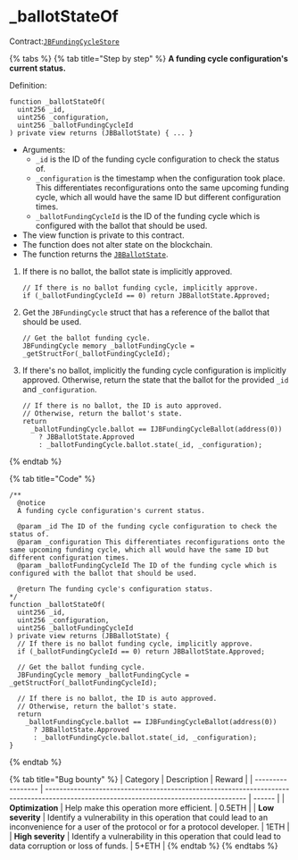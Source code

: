 # \_ballotStateOf

Contract:[`JBFundingCycleStore`](../)​

{% tabs %}
{% tab title="Step by step" %}
**A funding cycle configuration's current status.**

Definition:

```solidity
function _ballotStateOf(
  uint256 _id,
  uint256 _configuration,
  uint256 _ballotFundingCycleId
) private view returns (JBBallotState) { ... }
```

* Arguments:
  * `_id` is the ID of the funding cycle configuration to check the status of.
  * `_configuration` is the timestamp when the configuration took place. This differentiates reconfigurations onto the same upcoming funding cycle, which all would have the same ID but different configuration times.
  * `_ballotFundingCycleId` is the ID of the funding cycle which is configured with the ballot that should be used.
* The view function is private to this contract.
* The function does not alter state on the blockchain.
* The function returns the [`JBBallotState`](../../../enums/jbballotstate.md).



1.  If there is no ballot, the ballot state is implicitly approved.

    ```solidity
    // If there is no ballot funding cycle, implicitly approve.
    if (_ballotFundingCycleId == 0) return JBBallotState.Approved;
    ```


2.  Get the `JBFundingCycle` struct that has a reference of the ballot that should be used.

    ```solidity
    // Get the ballot funding cycle.
    JBFundingCycle memory _ballotFundingCycle = _getStructFor(_ballotFundingCycleId);
    ```


3.  If there's no ballot, implicitly the funding cycle configuration is implicitly approved. Otherwise, return the state that the ballot for the provided `_id` and `_configuration`. 

    ```solidity
    // If there is no ballot, the ID is auto approved.
    // Otherwise, return the ballot's state.
    return
      _ballotFundingCycle.ballot == IJBFundingCycleBallot(address(0))
        ? JBBallotState.Approved
        : _ballotFundingCycle.ballot.state(_id, _configuration);
    ```
{% endtab %}

{% tab title="Code" %}
```solidity
/**
  @notice 
  A funding cycle configuration's current status.

  @param _id The ID of the funding cycle configuration to check the status of.
  @param _configuration This differentiates reconfigurations onto the same upcoming funding cycle, which all would have the same ID but different configuration times.
  @param _ballotFundingCycleId The ID of the funding cycle which is configured with the ballot that should be used.

  @return The funding cycle's configuration status.
*/
function _ballotStateOf(
  uint256 _id,
  uint256 _configuration,
  uint256 _ballotFundingCycleId
) private view returns (JBBallotState) {
  // If there is no ballot funding cycle, implicitly approve.
  if (_ballotFundingCycleId == 0) return JBBallotState.Approved;

  // Get the ballot funding cycle.
  JBFundingCycle memory _ballotFundingCycle = _getStructFor(_ballotFundingCycleId);

  // If there is no ballot, the ID is auto approved.
  // Otherwise, return the ballot's state.
  return
    _ballotFundingCycle.ballot == IJBFundingCycleBallot(address(0))
      ? JBBallotState.Approved
      : _ballotFundingCycle.ballot.state(_id, _configuration);
}
```
{% endtab %}

{% tab title="Bug bounty" %}
| Category          | Description                                                                                                                            | Reward |
| ----------------- | -------------------------------------------------------------------------------------------------------------------------------------- | ------ |
| **Optimization**  | Help make this operation more efficient.                                                                                               | 0.5ETH |
| **Low severity**  | Identify a vulnerability in this operation that could lead to an inconvenience for a user of the protocol or for a protocol developer. | 1ETH   |
| **High severity** | Identify a vulnerability in this operation that could lead to data corruption or loss of funds.                                        | 5+ETH  |
{% endtab %}
{% endtabs %}
